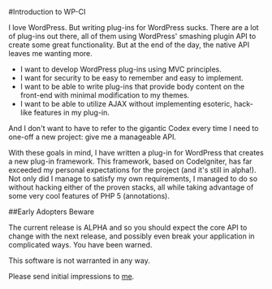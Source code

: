 #Introduction to WP-CI

I love WordPress. But writing plug-ins for WordPress sucks.  There are a lot of plug-ins out there, all of them using WordPress' smashing plugin API to create some great functionality.  But at the end of the day, the native API leaves me wanting more.

* I want to develop WordPress plug-ins using MVC principles.
* I want for security to be easy to remember and easy to implement.
* I want to be able to write plug-ins that provide body content on the front-end with minimal modification to my themes.
* I want to be able to utilize AJAX without implementing esoteric, hack-like features in my plug-in.

And I don't want to have to refer to the gigantic Codex every time I need to one-off a new project: give me a manageable API.

With these goals in mind, I have written a plug-in for WordPress that creates a new plug-in framework.  This framework, based on CodeIgniter, has far exceeded my personal expectations for the project (and it's still in alpha!).  Not only did I manage to satisfy my own requirements, I managed to do so without hacking either of the proven stacks, all while taking advantage of some very cool features of PHP 5 (annotations).

##Early Adopters Beware

The current release is ALPHA and so you should expect the core API to change with the next release, and possibly even break your application in complicated ways.  You have been warned.

This software is not warranted in any way.

Please send initial impressions to [me](mailto:aaron@collegeman.net).
